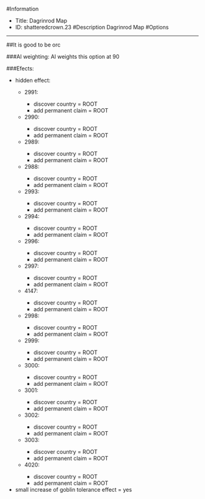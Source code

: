 #Information
 - Title: Dagrinrod Map
 - ID: shatteredcrown.23
#Description
Dagrinrod Map
#Options

___
##It is good to be orc

###AI weighting:
AI weights this option at 90


###Efects:<ul><li>hidden effect:</li><ul><li>2991:</li><ul><li>discover country = ROOT</li><li>add permanent claim = ROOT</li></ul><li>2990:</li><ul><li>discover country = ROOT</li><li>add permanent claim = ROOT</li></ul><li>2989:</li><ul><li>discover country = ROOT</li><li>add permanent claim = ROOT</li></ul><li>2988:</li><ul><li>discover country = ROOT</li><li>add permanent claim = ROOT</li></ul><li>2993:</li><ul><li>discover country = ROOT</li><li>add permanent claim = ROOT</li></ul><li>2994:</li><ul><li>discover country = ROOT</li><li>add permanent claim = ROOT</li></ul><li>2996:</li><ul><li>discover country = ROOT</li><li>add permanent claim = ROOT</li></ul><li>2997:</li><ul><li>discover country = ROOT</li><li>add permanent claim = ROOT</li></ul><li>4147:</li><ul><li>discover country = ROOT</li><li>add permanent claim = ROOT</li></ul><li>2998:</li><ul><li>discover country = ROOT</li><li>add permanent claim = ROOT</li></ul><li>2999:</li><ul><li>discover country = ROOT</li><li>add permanent claim = ROOT</li></ul><li>3000:</li><ul><li>discover country = ROOT</li><li>add permanent claim = ROOT</li></ul><li>3001:</li><ul><li>discover country = ROOT</li><li>add permanent claim = ROOT</li></ul><li>3002:</li><ul><li>discover country = ROOT</li><li>add permanent claim = ROOT</li></ul><li>3003:</li><ul><li>discover country = ROOT</li><li>add permanent claim = ROOT</li></ul><li>4020:</li><ul><li>discover country = ROOT</li><li>add permanent claim = ROOT</li></ul></ul><li>small increase of goblin tolerance effect = yes</li></ul>
